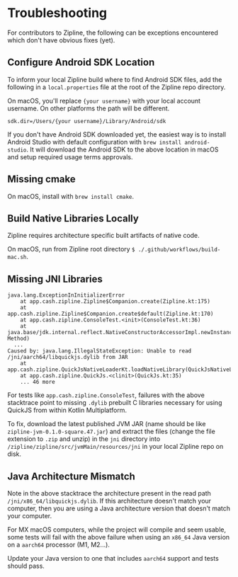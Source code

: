 # Troubleshooting

For contributors to Zipline, the following can be exceptions encountered which don't have obvious fixes (yet).

## Configure Android SDK Location

To inform your local Zipline build where to find Android SDK files, add the following in a `local.properties` file at the root of the Zipline repo directory.

On macOS, you'll replace `{your username}` with your local account username. On other platforms the path will be different.

```
sdk.dir=/Users/{your username}/Library/Android/sdk
```

If you don't have Android SDK downloaded yet, the easiest way is to install Android Studio with default configuration with `brew install android-studio`. It will download the Android SDK to the above location in macOS and setup required usage terms approvals.

## Missing cmake

On macOS, install with `brew install cmake`.

## Build Native Libraries Locally

Zipline requires architecture specific built artifacts of native code.

On macOS, run from Zipline root directory `$ ./.github/workflows/build-mac.sh`.

## Missing JNI Libraries

```
java.lang.ExceptionInInitializerError
	at app.cash.zipline.Zipline$Companion.create(Zipline.kt:175)
	at app.cash.zipline.Zipline$Companion.create$default(Zipline.kt:170)
	at app.cash.zipline.ConsoleTest.<init>(ConsoleTest.kt:36)
	at java.base/jdk.internal.reflect.NativeConstructorAccessorImpl.newInstance0(Native Method)
  ...
Caused by: java.lang.IllegalStateException: Unable to read /jni/aarch64/libquickjs.dylib from JAR
	at app.cash.zipline.QuickJsNativeLoaderKt.loadNativeLibrary(QuickJsNativeLoader.kt:36)
	at app.cash.zipline.QuickJs.<clinit>(QuickJs.kt:35)
	... 46 more
```

For tests like `app.cash.zipline.ConsoleTest`, failures with the above stacktrace point to missing `.dylib` prebuilt C libraries necessary for using QuickJS from within Kotlin Multiplatform.

To fix, download the latest published JVM JAR (name should be like `zipline-jvm-0.1.0-square.47.jar`) and extract the files (change the file extension to `.zip` and unzip) in the `jni` directory into `/zipline/zipline/src/jvmMain/resources/jni` in your local Zipline repo on disk.

## Java Architecture Mismatch

Note in the above stacktrace the architecture present in the read path `/jni/x86_64/libquickjs.dylib`. If this architecture doesn't match your computer, then you are using a Java architecture version that doesn't match your computer.

For MX macOS computers, while the project will compile and seem usable, some tests will fail with the above failure when using an `x86_64` Java version on a `aarch64` processor (M1, M2...).

Update your Java version to one that includes `aarch64` support and tests should pass.
